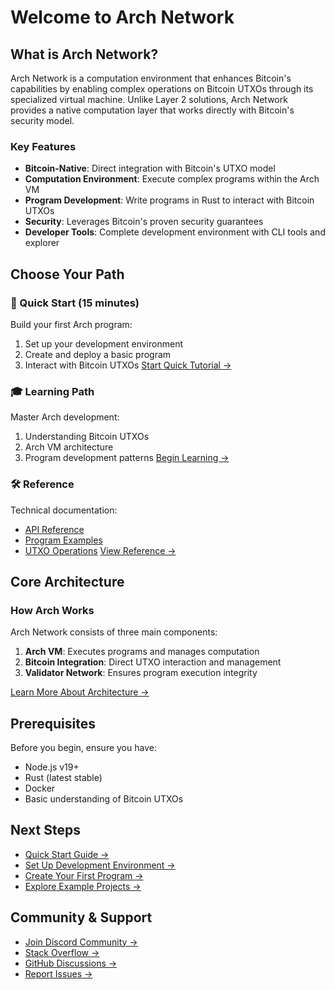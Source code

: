 # Welcome to Arch Network

## What is Arch Network?
Arch Network is a computation environment that enhances Bitcoin's capabilities by enabling complex operations on Bitcoin UTXOs through its specialized virtual machine. Unlike Layer 2 solutions, Arch Network provides a native computation layer that works directly with Bitcoin's security model.

### Key Features
- **Bitcoin-Native**: Direct integration with Bitcoin's UTXO model
- **Computation Environment**: Execute complex programs within the Arch VM
- **Program Development**: Write programs in Rust to interact with Bitcoin UTXOs
- **Security**: Leverages Bitcoin's proven security guarantees
- **Developer Tools**: Complete development environment with CLI tools and explorer

## Choose Your Path 

### 🚀 Quick Start (15 minutes)
Build your first Arch program:
1. Set up your development environment
2. Create and deploy a basic program
3. Interact with Bitcoin UTXOs
[Start Quick Tutorial →](getting-started/environment-setup.md)

### 🎓 Learning Path
Master Arch development:
1. Understanding Bitcoin UTXOs
2. Arch VM architecture
3. Program development patterns
[Begin Learning →](basics/basics.md)

### 🛠 Reference
Technical documentation:
- [API Reference](program/program.md)
- [Program Examples](guides/how-to-write-arch-program.md)
- [UTXO Operations](program/utxo.md)
[View Reference →](program/program.md)

## Core Architecture

### How Arch Works
Arch Network consists of three main components:

1. **Arch VM**: Executes programs and manages computation
2. **Bitcoin Integration**: Direct UTXO interaction and management
3. **Validator Network**: Ensures program execution integrity

[Learn More About Architecture →](concepts/architecture.md)

## Prerequisites
Before you begin, ensure you have:

- Node.js v19+
- Rust (latest stable)
- Docker
- Basic understanding of Bitcoin UTXOs

## Next Steps
- [Quick Start Guide →](getting-started/environment-setup.md)
- [Set Up Development Environment →](getting-started/requirements.md)
- [Create Your First Program →](guides/how-to-write-arch-program.md)
- [Explore Example Projects →](https://github.com/Arch-Network/arch-examples)

## Community & Support
- [Join Discord Community →](https://discord.gg/archnetwork)
- [Stack Overflow →](https://stackoverflow.com/questions/tagged/arch-network)
- [GitHub Discussions →](https://github.com/Arch-Network/arch-cli/discussions)
- [Report Issues →](https://github.com/Arch-Network/arch-cli/issues)
